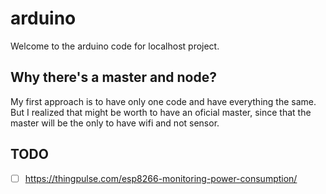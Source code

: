 # arduino
Welcome to the arduino code for localhost project.

## Why there's a master and node?
My first approach is to have only one code and have everything the same.
But I realized that might be worth to have an oficial master, since that the master will be the only to have wifi and not sensor.

## TODO
- [ ] https://thingpulse.com/esp8266-monitoring-power-consumption/
